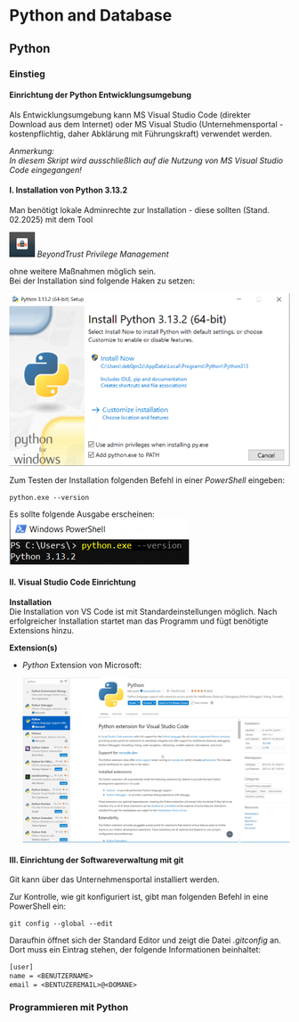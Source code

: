 # Python and Database

## Python

### Einstieg

#### Einrichtung der Python Entwicklungsumgebung

Als Entwicklungsumgebung kann MS Visual Studio Code (direkter Download aus dem Internet) oder MS Visual Studio (Unternehmensportal - kostenpflichtig, daher Abklärung mit Führungskraft) verwendet werden.  

*Anmerkung:  
In diesem Skript wird ausschließlich auf die Nutzung von MS Visual Studio Code eingegangen!*

#### I. Installation von Python 3.13.2

Man benötigt lokale Adminrechte zur Installation - diese sollten (Stand. 02.2025) mit dem Tool  

![BeyondTrust](images/beyondtrust.png) *BeyondTrust Privilege Management*  

ohne weitere Maßnahmen möglich sein.  
Bei der Installation sind folgende Haken zu setzen:  

![Python Installation](images/python_installation_01.png)

<div style="page-break-before: always;"></div>

Zum Testen der Installation folgenden Befehl in einer *PowerShell* eingeben:  

```
python.exe --version
```

Es sollte folgende Ausgabe erscheinen:  
![Python Version](images/python_installation_test.png)

#### II. Visual Studio Code Einrichtung

**Installation**  
Die Installation von VS Code ist mit Standardeinstellungen möglich. Nach erfolgreicher Installation startet man das Programm und fügt benötigte Extensions hinzu.

**Extension(s)**

- *Python* Extension von Microsoft:  

    ![Python Extension](images/Extension_Python.png)

<div style="page-break-before: always;"></div>

#### III. Einrichtung der Softwareverwaltung mit git

Git kann über das Unternehmensportal installiert werden.  

Zur Kontrolle, wie git konfiguriert ist, gibt man folgenden Befehl in eine PowerShell ein:  
    
    git config --global --edit

Daraufhin öffnet sich der Standard Editor und zeigt die Datei *.gitconfig* an.  
Dort muss ein Eintrag stehen, der folgende Informationen beinhaltet:  

    [user]
	name = <BENUTZERNAME>
	email = <BENTUZEREMAIL>@<DOMANE>

### Programmieren mit Python
